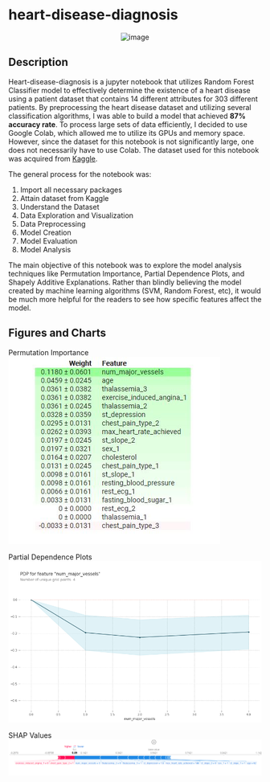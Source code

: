 # heart-disease-diagnosis

<p align="center">
  <img src="https://github.com/byunsy/pneumonia-classification/blob/main/images/heart.jpg" alt="image"/>
</p>

## Description

Heart-disease-diagnosis is a jupyter notebook that utilizes Random Forest Classifier model to effectively determine the existence of a heart disease using a patient dataset that contains 14 different attributes for 303 different patients. By preprocessing the heart disease dataset and utilizing several classification algorithms, I was able to build a model that achieved **87% accuracy rate**. To process large sets of data efficiently, I decided to use Google Colab, which allowed me to utilize its GPUs and memory space. However, since the dataset for this notebook is not significantly large, one does not necessarily have to use Colab. The dataset used for this notebook was acquired from [Kaggle](https://www.kaggle.com/ronitf/heart-disease-uci).

The general process for the notebook was:

1. Import all necessary packages
2. Attain dataset from Kaggle
3. Understand the Dataset
4. Data Exploration and Visualization
5. Data Preprocessing
6. Model Creation
7. Model Evaluation
8. Model Analysis

The main objective of this notebook was to explore the model analysis techniques like Permutation Importance, Partial Dependence Plots, and Shapely Additive Explanations. Rather than blindly believing the model created by machine learning algorithms (SVM, Random Forest, etc), it would be much more helpful for the readers to see how specific features affect the model.

## Figures and Charts

Permutation Importance
![](images/heart.jpg)

Partial Dependence Plots
![](images/heart2.png)

SHAP Values
![](images/heart3.png)
